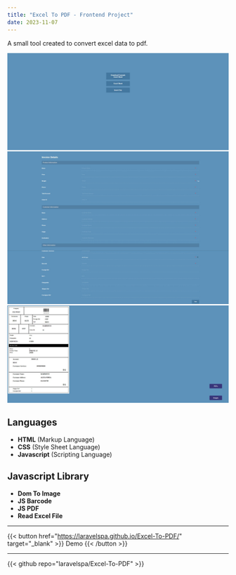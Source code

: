 ```yaml
---
title: "Excel To PDF - Frontend Project"
date: 2023-11-07
---
```

A small tool created to convert excel data to pdf.

![Excel To PDF](/img/portfolio/excel-to-pdf/main.jpeg "Excel To PDF")
![Excel To PDF](/img/portfolio/excel-to-pdf/form.jpeg "Excel To PDF")
![Excel To PDF](/img/portfolio/excel-to-pdf/export-to-pdf-or-image.jpeg "Excel To PDF")

## Languages
- **HTML** (Markup Language)
- **CSS** (Style Sheet Language)
- **Javascript** (Scripting Language)


## Javascript Library
- **Dom To Image**
- **JS Barcode**
- **JS PDF**
- **Read Excel File**

---
{{< button href="https://laravelspa.github.io/Excel-To-PDF/" target="_blank" >}}
Demo
{{< /button >}}

---
{{< github repo="laravelspa/Excel-To-PDF" >}}
